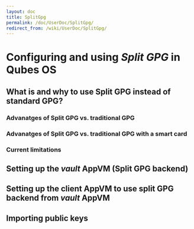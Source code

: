 ```yaml
---
layout: doc
title: SplitGpg
permalink: /doc/UserDoc/SplitGpg/
redirect_from: /wiki/UserDoc/SplitGpg/
---
```


Configuring and using *Split GPG* in Qubes OS
=============================================

What is and why to use Split GPG instead of standard GPG?
---------------------------------------------------------

### Advanatges of Split GPG vs. traditional GPG

### Advanatges of Split GPG vs. traditional GPG with a smart card

### Current limitations

Setting up the *vault* AppVM (Split GPG backend)
------------------------------------------------

Setting up the client AppVM to use split GPG backend from *vault* AppVM
-----------------------------------------------------------------------

Importing public keys
---------------------
